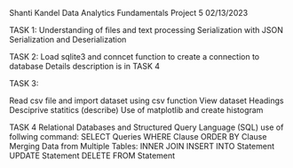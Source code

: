 Shanti Kandel
Data Analytics Fundamentals
Project 5
02/13/2023


TASK 1:
Understanding of files and text processing
Serialization with JSON
Serialization and Deserialization

TASK 2:
Load sqlite3 and conncet function to create a connection to database
Details description is in  TASK 4

TASK 3:

Read csv file and import dataset using csv function
View dataset
Headings
Desciprive statitics (describe)
Use of matplotlib and create histogram


TASK 4 
Relational Databases and Structured Query Language (SQL)
use of follwing command:
SELECT Queries
WHERE Clause
ORDER BY Clause
Merging Data from Multiple Tables: INNER JOIN
INSERT INTO Statement
UPDATE Statement
DELETE FROM Statement
